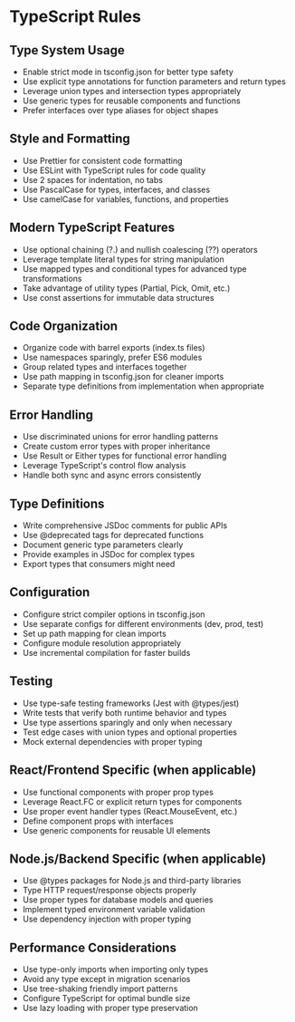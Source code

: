 # TypeScript Rules

## Type System Usage
- Enable strict mode in tsconfig.json for better type safety
- Use explicit type annotations for function parameters and return types
- Leverage union types and intersection types appropriately
- Use generic types for reusable components and functions
- Prefer interfaces over type aliases for object shapes

## Style and Formatting
- Use Prettier for consistent code formatting
- Use ESLint with TypeScript rules for code quality
- Use 2 spaces for indentation, no tabs
- Use PascalCase for types, interfaces, and classes
- Use camelCase for variables, functions, and properties

## Modern TypeScript Features
- Use optional chaining (?.) and nullish coalescing (??) operators
- Leverage template literal types for string manipulation
- Use mapped types and conditional types for advanced type transformations
- Take advantage of utility types (Partial, Pick, Omit, etc.)
- Use const assertions for immutable data structures

## Code Organization
- Organize code with barrel exports (index.ts files)
- Use namespaces sparingly, prefer ES6 modules
- Group related types and interfaces together
- Use path mapping in tsconfig.json for cleaner imports
- Separate type definitions from implementation when appropriate

## Error Handling
- Use discriminated unions for error handling patterns
- Create custom error types with proper inheritance
- Use Result or Either types for functional error handling
- Leverage TypeScript's control flow analysis
- Handle both sync and async errors consistently

## Type Definitions
- Write comprehensive JSDoc comments for public APIs
- Use @deprecated tags for deprecated functions
- Document generic type parameters clearly
- Provide examples in JSDoc for complex types
- Export types that consumers might need

## Configuration
- Configure strict compiler options in tsconfig.json
- Use separate configs for different environments (dev, prod, test)
- Set up path mapping for clean imports
- Configure module resolution appropriately
- Use incremental compilation for faster builds

## Testing
- Use type-safe testing frameworks (Jest with @types/jest)
- Write tests that verify both runtime behavior and types
- Use type assertions sparingly and only when necessary
- Test edge cases with union types and optional properties
- Mock external dependencies with proper typing

## React/Frontend Specific (when applicable)
- Use functional components with proper prop types
- Leverage React.FC or explicit return types for components
- Use proper event handler types (React.MouseEvent, etc.)
- Define component props with interfaces
- Use generic components for reusable UI elements

## Node.js/Backend Specific (when applicable)
- Use @types packages for Node.js and third-party libraries
- Type HTTP request/response objects properly
- Use proper types for database models and queries
- Implement typed environment variable validation
- Use dependency injection with proper typing

## Performance Considerations
- Use type-only imports when importing only types
- Avoid any type except in migration scenarios
- Use tree-shaking friendly import patterns
- Configure TypeScript for optimal bundle size
- Use lazy loading with proper type preservation